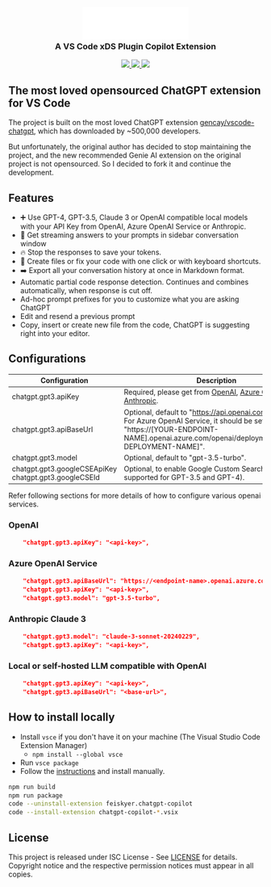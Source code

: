 <h3 align="center"><img src="https://raw.githubusercontent.com/feiskyer/chatgpt-copilot/main/images/aics-logo.png" height="64"><br>A VS Code xDS Plugin Copilot Extension</h3>

<p align="center">
    <a href="https://marketplace.visualstudio.com/items?itemName=feiskyer.chatgpt-copilot" alt="Marketplace version">
        <img src="https://img.shields.io/visual-studio-marketplace/v/feiskyer.chatgpt-copilot?color=orange&label=VS%20Code" />
    </a>
    <a href="https://marketplace.visualstudio.com/items?itemName=feiskyer.chatgpt-copilot" alt="Marketplace download count">
        <img src="https://img.shields.io/visual-studio-marketplace/d/feiskyer.chatgpt-copilot?color=blueviolet&label=Downloads" />
    </a>
    <a href="https://github.com/feiskyer/chatgpt-copilot" alt="Github star count">
        <img src="https://img.shields.io/github/stars/feiskyer/chatgpt-copilot?color=blue&label=Github%20Stars" />
    </a>
</p>

## The most loved opensourced ChatGPT extension for VS Code

The project is built on the most loved ChatGPT extension [gencay/vscode-chatgpt](https://github.com/gencay/vscode-chatgpt), which has downloaded by ~500,000 developers.

But unfortunately, the original author has decided to stop maintaining the project, and the new recommended Genie AI extension on the original project is not opensourced. So I decided to fork it and continue the development.

## Features

- ➕ Use GPT-4, GPT-3.5, Claude 3 or OpenAI compatible local models with your API Key from OpenAI, Azure OpenAI Service or Anthropic.
- 📃 Get streaming answers to your prompts in sidebar conversation window
- 🔥 Stop the responses to save your tokens.
- 📝 Create files or fix your code with one click or with keyboard shortcuts.
- ➡️ Export all your conversation history at once in Markdown format.
- Automatic partial code response detection. Continues and combines automatically, when response is cut off.
- Ad-hoc prompt prefixes for you to customize what you are asking ChatGPT
- Edit and resend a previous prompt
- Copy, insert or create new file from the code, ChatGPT is suggesting right into your editor.

## Configurations

| Configuration                                            | Description                                                                                                                                                                                                                          |
| -------------------------------------------------------- | ------------------------------------------------------------------------------------------------------------------------------------------------------------------------------------------------------------------------------------ |
| chatgpt.gpt3.apiKey                                      | Required, please get from [OpenAI](https://platform.openai.com/account/api-keys), [Azure OpenAI](https://azure.microsoft.com/en-us/products/ai-services/openai-service) or [Anthropic](https://console.anthropic.com/settings/keys). |
| chatgpt.gpt3.apiBaseUrl                                  | Optional, default to "<https://api.openai.com/v1>".<br>For Azure OpenAI Service, it should be set to "https://[YOUR-ENDPOINT-NAME].openai.azure.com/openai/deployments/[YOUR-DEPLOYMENT-NAME]".                                      |
| chatgpt.gpt3.model                                       | Optional, default to "gpt-3.5-turbo".                                                                                                                                                                                                |
| chatgpt.gpt3.googleCSEApiKey<br>chatgpt.gpt3.googleCSEId | Optional, to enable Google Custom Search (Only supported for GPT-3.5 and GPT-4).                                                                                                                                                     |

Refer following sections for more details of how to configure various openai services.

### OpenAI

```json
    "chatgpt.gpt3.apiKey": "<api-key>",
```

### Azure OpenAI Service

```json
    "chatgpt.gpt3.apiBaseUrl": "https://<endpoint-name>.openai.azure.com/openai/deployments/<deployment-name>",
    "chatgpt.gpt3.apiKey": "<api-key>",
    "chatgpt.gpt3.model": "gpt-3.5-turbo",
```

### Anthropic Claude 3

```json
    "chatgpt.gpt3.model": "claude-3-sonnet-20240229",
    "chatgpt.gpt3.apiKey": "<api-key>",
```

### Local or self-hosted LLM compatible with OpenAI

```json
    "chatgpt.gpt3.apiKey": "<api-key>",
    "chatgpt.gpt3.apiBaseUrl": "<base-url>",
```

## How to install locally

- Install `vsce` if you don't have it on your machine (The Visual Studio Code Extension Manager)
  - `npm install --global vsce`
- Run `vsce package`
- Follow the <a href="https://code.visualstudio.com/docs/editor/extension-marketplace#_install-from-a-vsix">instructions</a> and install manually.

```sh
npm run build
npm run package
code --uninstall-extension feiskyer.chatgpt-copilot
code --install-extension chatgpt-copilot-*.vsix
```

## License

This project is released under ISC License - See [LICENSE](LICENSE) for details. Copyright notice and the respective permission notices must appear in all copies.
